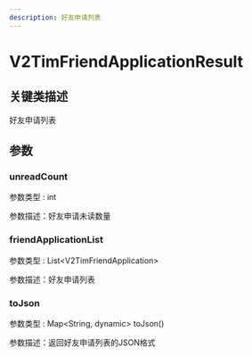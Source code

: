 ```yaml
---
description: 好友申请列表
---
```


# V2TimFriendApplicationResult

## 关键类描述

好友申请列表

## 参数

### unreadCount

参数类型 : int

参数描述：好友申请未读数量

### friendApplicationList

参数类型 : List\<V2TimFriendApplication>

参数描述：好友申请列表

### toJson

参数类型 : Map\<String, dynamic> toJson()

参数描述：返回好友申请列表的JSON格式
